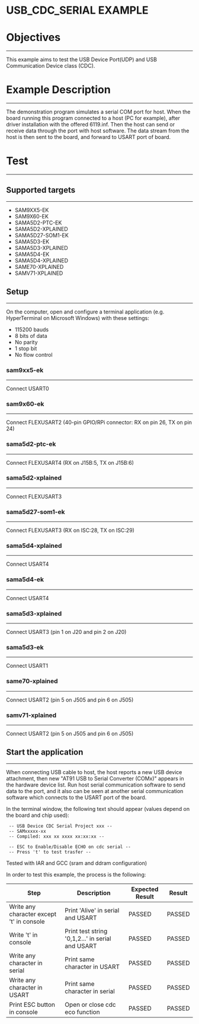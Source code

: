 USB_CDC_SERIAL EXAMPLE
======================

# Objectives
------------
This example aims to test the USB Device Port(UDP) and USB Communication Device
class (CDC).

# Example Description
---------------------
The demonstration program simulates a serial COM port for host. When the board
running this program connected to a host (PC for example), after driver
installation with the offered 6119.inf. Then the host can send or receive data
through the port with host software. The data stream from the host is then sent
to the board, and forward to USART port of board.

# Test
------
## Supported targets
--------------------
* SAM9XX5-EK
* SAM9X60-EK
* SAMA5D2-PTC-EK
* SAMA5D2-XPLAINED
* SAMA5D27-SOM1-EK
* SAMA5D3-EK
* SAMA5D3-XPLAINED
* SAMA5D4-EK
* SAMA5D4-XPLAINED
* SAME70-XPLAINED
* SAMV71-XPLAINED

## Setup
--------
On the computer, open and configure a terminal application (e.g. HyperTerminal
on Microsoft Windows) with these settings:
 - 115200 bauds
 - 8 bits of data
 - No parity
 - 1 stop bit
 - No flow control

### sam9xx5-ek
--------------------
Connect USART0

### sam9x60-ek
--------------------
Connect FLEXUSART2 (40-pin GPIO/RPi connector: RX on pin 26, TX on pin 24)

### sama5d2-ptc-ek
--------------------
Connect FLEXUSART4 (RX on J15B:5, TX on J15B:6)

### sama5d2-xplained
--------------------
Connect FLEXUSART3

### sama5d27-som1-ek
--------------------
Connect FLEXUSART3 (RX on ISC:28, TX on ISC:29)

### sama5d4-xplained
--------------------
Connect USART4

### sama5d4-ek
--------------
Connect USART4

### sama5d3-xplained
--------------------
Connect USART3 (pin 1 on J20 and pin 2 on J20)

### sama5d3-ek
--------------------
Connect USART1

### same70-xplained
--------------------
Connect USART2 (pin 5 on J505 and pin 6 on J505)

### samv71-xplained
--------------------
Connect USART2 (pin 5 on J505 and pin 6 on J505)

## Start the application
------------------------

When connecting USB cable to host, the host reports a new USB device
attachment, then new "AT91 USB to Serial Converter (COMx)" appears in the
hardware device list. Run host serial communication software to send data to
the port, and it also can be seen at another serial communication software
which connects to the USART port of the board.

In the terminal window, the following text should appear (values depend on the
board and chip used):
```
 -- USB Device CDC Serial Project xxx --
 -- SAMxxxxx-xx
 -- Compiled: xxx xx xxxx xx:xx:xx --

 -- ESC to Enable/Disable ECHO on cdc serial --
 -- Press 't' to test trasfer --
```

Tested with IAR and GCC (sram and ddram configuration)

In order to test this example, the process is the following:

Step | Description | Expected Result | Result
-----|-------------|-----------------|-------
Write any character except 't' in console | Print 'Alive' in serial and USART | PASSED | PASSED
Write 't' in console |  Print test string '0,1,2...' in serial and USART | PASSED | PASSED
Write any character in serial | Print same character in USART | PASSED | PASSED
Write any character in USART | Print same character in serial | PASSED | PASSED
Print ESC button in console | Open or close cdc eco function | PASSED | PASSED


